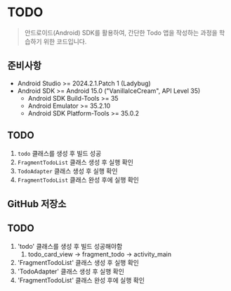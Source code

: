 # TODO

> 안드로이드(Android) SDK를 활용하여, 간단한 Todo 앱을 작성하는 과정을 학습하기 위한 코드입니다.

## 준비사항

- Android Studio >= 2024.2.1.Patch 1 (Ladybug)
- Android SDK >= Android 15.0 ("VanillaIceCream", API Level 35)
  - Android SDK Build-Tools >= 35
  - Android Emulator >= 35.2.10
  - Android SDK Platform-Tools >= 35.0.2

## TODO

1. `todo` 클래스를 생성 후 빌드 성공
2. `FragmentTodoList` 클래스 생성 후 실행 확인
3. `TodoAdapter` 클래스 생성 후 실행 확인
4. `FragmentTodoList` 클래스 완성 후에 실행 확인

## GitHub 저장소

## TODO 
1. 'todo' 클래스를 생성 후 빌드 성공해야함
   1) todo_card_view -> fragment_todo -> activity_main
2. 'FragmentTodoList' 클래스 생성 후 실행 확인
3. 'TodoAdapter' 클래스 생성 후 실행 확인
4. 'FragmentTodoList' 클래스 완성 후에 실행 확인